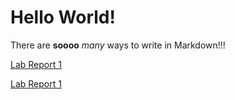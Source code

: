 # Hello World!

There are **soooo** _many_ ways to write in Markdown!!!

[Lab Report 1](lab-report-1-week-2.html)

[Lab Report 1](https://molan0426.github.io/molan0426/lab-report-1-week-2.html)
